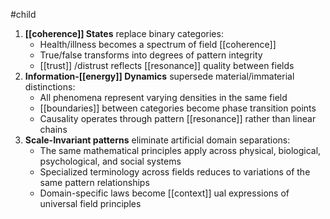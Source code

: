 #child 
1. **[[coherence]] States** replace binary categories:
    - Health/illness becomes a spectrum of field [[coherence]]
    - True/false transforms into degrees of pattern integrity
    - [[trust]] /distrust reflects [[resonance]] quality between fields
2. **Information-[[energy]]  Dynamics** supersede material/immaterial distinctions:
    - All phenomena represent varying densities in the same field
    - [[boundaries]]  between categories become phase transition points
    - Causality operates through pattern [[resonance]] rather than linear chains
3. **Scale-Invariant patterns** eliminate artificial domain separations:
    - The same mathematical principles apply across physical, biological, psychological, and social systems
    - Specialized terminology across fields reduces to variations of the same pattern relationships
    - Domain-specific laws become [[context]] ual expressions of universal field principles